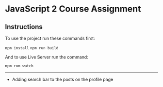 # JavaScript 2 Course Assignment

## Instructions

To use the project run these commands first:

`npm install`
`npm run build`

And to use Live Server run the command:

`npm run watch`

---

- Adding search bar to the posts on the profile page
